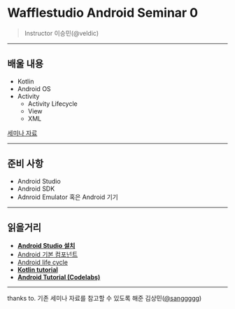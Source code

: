 # Wafflestudio Android Seminar 0

> Instructor 이승민(@veldic)

---

## 배울 내용
- Kotlin
- Android OS
- Activity
  - Activity Lifecycle
  - View
  - XML

[세미나 자료](android-seminar-0.pdf)

---
 ## 준비 사항
 - Android Studio
 - Android SDK
 - Adnroid Emulator 혹은 Android 기기

 ---
 ## 읽을거리
 - **[Android Studio 설치](https://developer.android.com/studio)**
- [Android 기본 컴포넌트](https://developer.android.com/guide/components/fundamentals?hl=ko)
- [Android life cycle](https://developer.android.com/topic/libraries/architecture/lifecycle?hl=ko)
- **[Kotlin tutorial](https://codelabs.developers.google.com/codelabs/kotlin-bootcamp-introduction/#0)**
- **[Android Tutorial (Codelabs)](https://developer.android.com/courses/kotlin-android-fundamentals/toc)**
---

thanks to. 기존 세미나 자료를 참고할 수 있도록 해준 김상민([@sanggggg](https://github.com/sanggggg))
